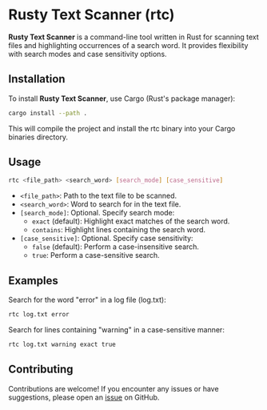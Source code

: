 # Rusty Text Scanner (rtc)

**Rusty Text Scanner** is a command-line tool written in Rust for scanning text files and highlighting occurrences of a search word. It provides flexibility with search modes and case sensitivity options.

## Installation

To install **Rusty Text Scanner**, use Cargo (Rust's package manager):

```sh
cargo install --path .
```

This will compile the project and install the rtc binary into your Cargo binaries directory.

## Usage

```sh
rtc <file_path> <search_word> [search_mode] [case_sensitive]
```

- `<file_path>`: Path to the text file to be scanned.
- `<search_word>`: Word to search for in the text file.
- `[search_mode]`: Optional. Specify search mode:
  - `exact` (default): Highlight exact matches of the search word.
  - `contains`: Highlight lines containing the search word.
- `[case_sensitive]`: Optional. Specify case sensitivity:
  - `false` (default): Perform a case-insensitive search.
  - `true`: Perform a case-sensitive search.

## Examples

Search for the word "error" in a log file (log.txt):

```sh
rtc log.txt error
```

Search for lines containing "warning" in a case-sensitive manner:

```sh
rtc log.txt warning exact true
```

## Contributing

Contributions are welcome! If you encounter any issues or have suggestions, please open an [issue](https://github.com/Andromeda-12/rusty-text-scanner/issues) on GitHub.
